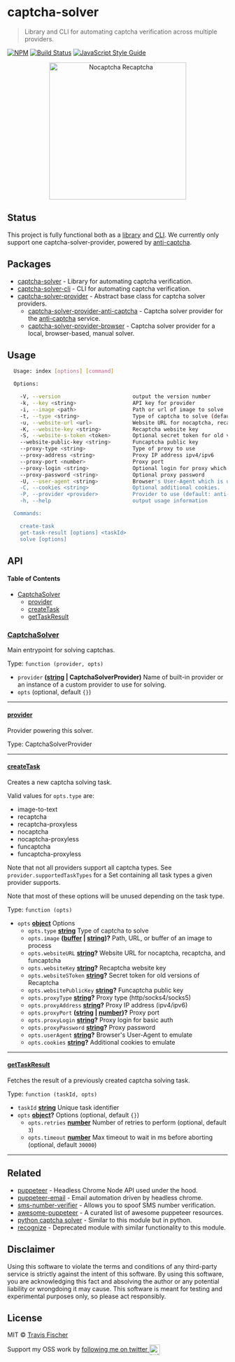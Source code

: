 # captcha-solver

> Library and CLI for automating captcha verification across multiple providers.

[![NPM](https://img.shields.io/npm/v/captcha-solver.svg)](https://www.npmjs.com/package/captcha-solver) [![Build Status](https://travis-ci.com/transitive-bullshit/captcha-solver.svg?branch=master)](https://travis-ci.com/transitive-bullshit/captcha-solver) [![JavaScript Style Guide](https://img.shields.io/badge/code_style-standard-brightgreen.svg)](https://standardjs.com)

<p align="center">
  <img width="313" alt="Nocaptcha Recaptcha" src="https://cdn.rawgit.com/transitive-bullshit/captcha-solver/master/packages/captcha-solver/media/nocaptcha.gif">
</p>

## Status

This project is fully functional both as a [library](packages/captcha-solver) and [CLI](packages/captcha-solver-cli). We currently only support one captcha-solver-provider, powered by [anti-captcha](https://anti-captcha.com).

## Packages

-   [captcha-solver](packages/captcha-solver) - Library for automating captcha verification.
-   [captcha-solver-cli](packages/captcha-solver-cli) - CLI for automating captcha verification.
-   [captcha-solver-provider](packages/captcha-solver-provider) - Abstract base class for captcha solver providers.
    -   [captcha-solver-provider-anti-captcha](packages/captcha-solver-provider-anti-captcha) - Captcha solver provider for the [anti-captcha](https://anti-captcha.com) service.
    -   [captcha-solver-provider-browser](packages/captcha-solver-provider-browser) - Captcha solver provider for a local, browser-based, manual solver.

## Usage

```bash
  Usage: index [options] [command]

  Options:

    -V, --version                       output the version number
    -k, --key <string>                  API key for provider
    -i, --image <path>                  Path or url of image to solve
    -t, --type <string>                 Type of captcha to solve (default: image-to-text)
    -u, --website-url <url>             Website URL for nocaptcha, recaptcha, and funcaptcha
    -K, --website-key <string>          Recaptcha website key
    -S, --website-s-token <token>       Optional secret token for old version of Recaptcha
    --website-public-key <string>       Funcaptcha public key
    --proxy-type <string>               Type of proxy to use
    --proxy-address <string>            Proxy IP address ipv4/ipv6
    --proxy-port <number>               Proxy port
    --proxy-login <string>              Optional login for proxy which requires authorizaiton (basic)
    --proxy-password <string>           Optional proxy password
    -U, --user-agent <string>           Browser's User-Agent which is used in emulation.
    -C, --cookies <string>              Optional additional cookies.
    -P, --provider <provider>           Provider to use (default: anti-captcha)
    -h, --help                          output usage information

  Commands:

    create-task
    get-task-result [options] <taskId>
    solve [options]
```

## API

<!-- Generated by documentation.js. Update this documentation by updating the source code. -->

#### Table of Contents

-   [CaptchaSolver](#captchasolver)
    -   [provider](#provider)
    -   [createTask](#createtask)
    -   [getTaskResult](#gettaskresult)

### [CaptchaSolver](https://github.com/transitive-bullshit/captcha-solver/blob/ec5e0649a40d0489264905d80a991f071703fce2/packages/captcha-solver/index.js#L19-L128)

Main entrypoint for solving captchas.

Type: `function (provider, opts)`

-   `provider` **([string](https://developer.mozilla.org/docs/Web/JavaScript/Reference/Global_Objects/String) | CaptchaSolverProvider)** Name of built-in provider or an instance of
    a custom provider to use for solving.
-   `opts`   (optional, default `{}`)

* * *

#### [provider](https://github.com/transitive-bullshit/captcha-solver/blob/ec5e0649a40d0489264905d80a991f071703fce2/packages/captcha-solver/index.js#L33-L33)

Provider powering this solver.

Type: CaptchaSolverProvider

* * *

#### [createTask](https://github.com/transitive-bullshit/captcha-solver/blob/ec5e0649a40d0489264905d80a991f071703fce2/packages/captcha-solver/index.js#L70-L92)

Creates a new captcha solving task.

Valid values for `opts.type` are:

-   image-to-text
-   recaptcha
-   recaptcha-proxyless
-   nocaptcha
-   nocaptcha-proxyless
-   funcaptcha
-   funcaptcha-proxyless

Note that not all providers support all captcha types. See
`provider.supportedTaskTypes` for a Set containing all task types a given
provider supports.

Note that most of these options will be unused depending on the task type.

Type: `function (opts)`

-   `opts` **[object](https://developer.mozilla.org/docs/Web/JavaScript/Reference/Global_Objects/Object)** Options
    -   `opts.type` **[string](https://developer.mozilla.org/docs/Web/JavaScript/Reference/Global_Objects/String)** Type of captcha to solve
    -   `opts.image` **([buffer](https://nodejs.org/api/buffer.html) \| [string](https://developer.mozilla.org/docs/Web/JavaScript/Reference/Global_Objects/String))?** Path, URL, or buffer of an image to process
    -   `opts.websiteURL` **[string](https://developer.mozilla.org/docs/Web/JavaScript/Reference/Global_Objects/String)?** Website URL for nocaptcha, recaptcha, and funcaptcha
    -   `opts.websiteKey` **[string](https://developer.mozilla.org/docs/Web/JavaScript/Reference/Global_Objects/String)?** Recaptcha website key
    -   `opts.websiteSToken` **[string](https://developer.mozilla.org/docs/Web/JavaScript/Reference/Global_Objects/String)?** Secret token for old versions of Recaptcha
    -   `opts.websitePublicKey` **[string](https://developer.mozilla.org/docs/Web/JavaScript/Reference/Global_Objects/String)?** Funcaptcha public key
    -   `opts.proxyType` **[string](https://developer.mozilla.org/docs/Web/JavaScript/Reference/Global_Objects/String)?** Proxy type (http/socks4/socks5)
    -   `opts.proxyAddress` **[string](https://developer.mozilla.org/docs/Web/JavaScript/Reference/Global_Objects/String)?** Proxy IP address (ipv4/ipv6)
    -   `opts.proxyPort` **([string](https://developer.mozilla.org/docs/Web/JavaScript/Reference/Global_Objects/String) \| [number](https://developer.mozilla.org/docs/Web/JavaScript/Reference/Global_Objects/Number))?** Proxy port
    -   `opts.proxyLogin` **[string](https://developer.mozilla.org/docs/Web/JavaScript/Reference/Global_Objects/String)?** Proxy login for basic auth
    -   `opts.proxyPassword` **[string](https://developer.mozilla.org/docs/Web/JavaScript/Reference/Global_Objects/String)?** Proxy password
    -   `opts.userAgent` **[string](https://developer.mozilla.org/docs/Web/JavaScript/Reference/Global_Objects/String)?** Browser's User-Agent to emulate
    -   `opts.cookies` **[string](https://developer.mozilla.org/docs/Web/JavaScript/Reference/Global_Objects/String)?** Additional cookies to emulate

* * *

#### [getTaskResult](https://github.com/transitive-bullshit/captcha-solver/blob/ec5e0649a40d0489264905d80a991f071703fce2/packages/captcha-solver/index.js#L104-L127)

Fetches the result of a previously created captcha solving task.

Type: `function (taskId, opts)`

-   `taskId` **[string](https://developer.mozilla.org/docs/Web/JavaScript/Reference/Global_Objects/String)** Unique task identifier
-   `opts` **[object](https://developer.mozilla.org/docs/Web/JavaScript/Reference/Global_Objects/Object)?** Options (optional, default `{}`)
    -   `opts.retries` **[number](https://developer.mozilla.org/docs/Web/JavaScript/Reference/Global_Objects/Number)** Number of retries to perform (optional, default `3`)
    -   `opts.timeout` **[number](https://developer.mozilla.org/docs/Web/JavaScript/Reference/Global_Objects/Number)** Max timeout to wait in ms before aborting (optional, default `30000`)

* * *

## Related

-   [puppeteer](https://github.com/GoogleChrome/puppeteer) - Headless Chrome Node API used under the hood.
-   [puppeteer-email](https://github.com/transitive-bullshit/puppeteer-email) - Email automation driven by headless chrome.
-   [sms-number-verifier](https://github.com/transitive-bullshit/sms-number-verifier) - Allows you to spoof SMS number verification.
-   [awesome-puppeteer](https://github.com/transitive-bullshit/awesome-puppeteer) - A curated list of awesome puppeteer resources.
-   [python captcha solver](https://github.com/lorien/captcha_solver) - Similar to this module but in python.
-   [recognize](https://github.com/kdinisv/Recognize) - Deprecated module with similar functionality to this module.

## Disclaimer

Using this software to violate the terms and conditions of any third-party service is strictly against the intent of this software. By using this software, you are acknowledging this fact and absolving the author or any potential liability or wrongdoing it may cause. This software is meant for testing and experimental purposes only, so please act responsibly.

## License

MIT © [Travis Fischer](https://github.com/transitive-bullshit)

Support my OSS work by <a href="https://twitter.com/transitive_bs">following me on twitter <img src="https://storage.googleapis.com/saasify-assets/twitter-logo.svg" alt="twitter" height="24px" align="center"></a>
